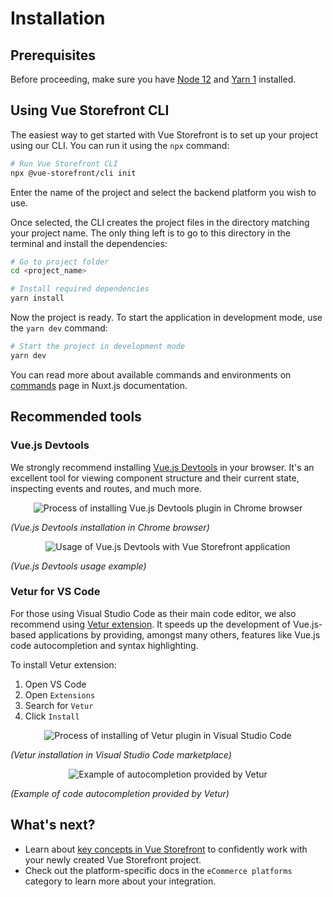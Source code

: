 # Installation

## Prerequisites

Before proceeding, make sure you have [Node 12](https://nodejs.org/en/) and [Yarn 1](https://classic.yarnpkg.com/lang/en/) installed.

## Using Vue Storefront CLI

The easiest way to get started with Vue Storefront is to set up your project using our CLI. You can run it using the `npx` command:

```bash
# Run Vue Storefront CLI
npx @vue-storefront/cli init
```

Enter the name of the project and select the backend platform you wish to use.

Once selected, the CLI creates the project files in the directory matching your project name. The only thing left is to go to this directory in the terminal and install the dependencies:

```bash
# Go to project folder
cd <project_name>

# Install required dependencies
yarn install
```

Now the project is ready. To start the application in development mode, use the `yarn dev` command:

```bash
# Start the project in development mode
yarn dev
```

You can read more about available commands and environments on [commands](https://nuxtjs.org/docs/2.x/get-started/commands/) page in Nuxt.js documentation.

## Recommended tools

### Vue.js Devtools

We strongly recommend installing [Vue.js Devtools](https://github.com/vuejs/vue-devtools#installation) in your browser. It's an excellent tool for viewing component structure and their current state, inspecting events and routes, and much more.

<center>
    <img src="../images/general/vue-js-devtools-install.gif" alt="Process of installing Vue.js Devtools plugin in Chrome browser"/>
</center>

*(Vue.js Devtools installation in Chrome browser)*

<center>
    <img src="../images/general/vue-js-devtools.gif" alt="Usage of Vue.js Devtools with Vue Storefront application"/>
</center>

*(Vue.js Devtools usage example)*

### Vetur for VS Code

For those using Visual Studio Code as their main code editor, we also recommend using [Vetur extension](https://marketplace.visualstudio.com/items?itemName=octref.vetur).
It speeds up the development of Vue.js-based applications by providing, amongst many others, features like Vue.js code autocompletion and syntax highlighting.

To install Vetur extension:

1. Open VS Code
2. Open `Extensions`
3. Search for `Vetur`
4. Click `Install`

<center>
    <img src="../images/general/vs-code-vetur-install.gif" alt="Process of installing of Vetur plugin in Visual Studio Code" />
</center>

*(Vetur installation in Visual Studio Code marketplace)*

<center>
    <img src="../images/general/vs-code-vetur.gif" alt="Example of autocompletion provided by Vetur" />
</center>

*(Example of code autocompletion provided by Vetur)*

## What's next?

- Learn about [key concepts in Vue Storefront](../getting-started/introduction.html) to confidently work with your newly created Vue Storefront project.
- Check out the platform-specific docs in the `eCommerce platforms` category to learn more about your integration.
